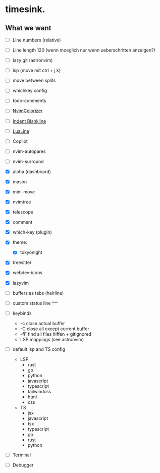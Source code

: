# timesink.

## What we want

- [ ] Line numbers (relative)
- [ ] Line length 120 (wenn moeglich nur wenn ueberschritten anzeigen?)
- [ ] lazy git (astronvim)
- [ ] lsp (move mit ctrl + j k)
- [ ] move between splits 
- [ ] whichkey config
- [ ] todo-comments
- [ ] [NvimColorizer](https://github.com/NvChad/nvim-colorizer.lua)
- [ ] [Indent Blankline](https://github.com/lukas-reineke/indent-blankline.nvim)
- [ ] [LuaLine](https://github.com/nvim-lualine/lualine.nvim)
- [ ] Copilot
- [ ] nvim-autopares
- [ ] nvim-surround
- [x] alpha (dashboard)
- [x] mason
- [x] mini-move
- [x] nvimtree
- [x] telescope
- [x] comment
- [x] which-key (plugin)
- [x] theme:
    - [x] tokyonight
- [x] treesitter
- [x] webdev-icons
- [x] lazyvim
- [ ] buffers as tabs (heirline)
- [ ] custom status line ^^^
- [ ] keybinds 
	-  <leader>-c close actual buffer
	-  <leader>-C close all except current buffer
	-  <leader>-fF find all files hiffen + gitignored
    -  LSP mappings (see astronvim)
- [ ] default lsp and TS config
    - LSP
        - rust
        - go
        - python
        - javascript
        - typescript
        - tailwindcss
        - html
        - css
    - TS
        - jsx
        - javascript
        - tsx
        - typescript
        - go
        - rust
        - python 

- [ ] Terminal
- [ ] Debugger
